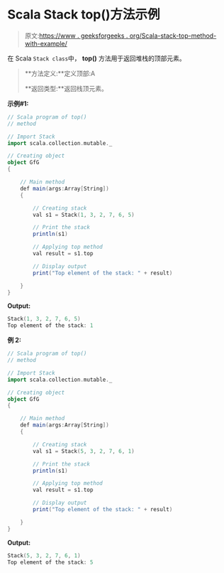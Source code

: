 # Scala Stack top()方法示例

> 原文:[https://www . geeksforgeeks . org/Scala-stack-top-method-with-example/](https://www.geeksforgeeks.org/scala-stack-top-method-with-example/)

在 Scala `Stack class`中， **top()** 方法用于返回堆栈的顶部元素。

> **方法定义:**定义顶部:A
> 
> **返回类型:**返回栈顶元素。

**示例#1:**

```scala
// Scala program of top() 
// method 

// Import Stack 
import scala.collection.mutable._

// Creating object 
object GfG 
{ 

    // Main method 
    def main(args:Array[String]) 
    { 

        // Creating stack
        val s1 = Stack(1, 3, 2, 7, 6, 5) 

        // Print the stack 
        println(s1) 

        // Applying top method  
        val result = s1.top 

        // Display output 
        print("Top element of the stack: " + result) 

    } 
} 
```

**Output:**

```scala
Stack(1, 3, 2, 7, 6, 5)
Top element of the stack: 1

```

**例 2:**

```scala
// Scala program of top() 
// method 

// Import Stack 
import scala.collection.mutable._

// Creating object 
object GfG 
{ 

    // Main method 
    def main(args:Array[String]) 
    { 

        // Creating stack
        val s1 = Stack(5, 3, 2, 7, 6, 1) 

        // Print the stack 
        println(s1) 

        // Applying top method  
        val result = s1.top 

        // Display output 
        print("Top element of the stack: " + result) 

    } 
} 
```

**Output:**

```scala
Stack(5, 3, 2, 7, 6, 1)
Top element of the stack: 5

```